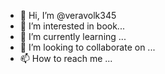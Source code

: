 - 👋 Hi, I’m @veravolk345
- 👀 I’m interested in book...
- 🌱 I’m currently learning ...
- 💞️ I’m looking to collaborate on ...
- 📫 How to reach me ...

<!---
veravolk345/veravolk345 is a ✨ special ✨ repository because its `README.md` (this file) appears on your GitHub profile.
You can click the Preview link to take a look at your changes.
--->
